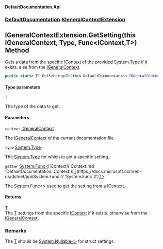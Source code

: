 #### [DefaultDocumentation.Api](index.md 'index')
### [DefaultDocumentation](index.md#DefaultDocumentation 'DefaultDocumentation').[IGeneralContextExtension](IGeneralContextExtension.md 'DefaultDocumentation.IGeneralContextExtension')

## IGeneralContextExtension.GetSetting<T>(this IGeneralContext, Type, Func<IContext,T>) Method

Gets a data from the specific [IContext](IContext.md 'DefaultDocumentation.IContext') of the provided [System.Type](https_//docs.microsoft.com/en-us/dotnet/api/System.Type 'System.Type') if it exists, else from the [IGeneralContext](IGeneralContext.md 'DefaultDocumentation.IGeneralContext').

```csharp
public static T? GetSetting<T>(this DefaultDocumentation.IGeneralContext context, System.Type type, System.Func<DefaultDocumentation.IContext,T?> getter);
```
#### Type parameters

<a name='DefaultDocumentation.IGeneralContextExtension.GetSetting_T_(thisDefaultDocumentation.IGeneralContext,System.Type,System.Func_DefaultDocumentation.IContext,T_).T'></a>

`T`

The type of the data to get.
#### Parameters

<a name='DefaultDocumentation.IGeneralContextExtension.GetSetting_T_(thisDefaultDocumentation.IGeneralContext,System.Type,System.Func_DefaultDocumentation.IContext,T_).context'></a>

`context` [IGeneralContext](IGeneralContext.md 'DefaultDocumentation.IGeneralContext')

The [IGeneralContext](IGeneralContext.md 'DefaultDocumentation.IGeneralContext') of the current documentation file.

<a name='DefaultDocumentation.IGeneralContextExtension.GetSetting_T_(thisDefaultDocumentation.IGeneralContext,System.Type,System.Func_DefaultDocumentation.IContext,T_).type'></a>

`type` [System.Type](https_//docs.microsoft.com/en-us/dotnet/api/System.Type 'System.Type')

The [System.Type](https_//docs.microsoft.com/en-us/dotnet/api/System.Type 'System.Type') for which to get a specific setting.

<a name='DefaultDocumentation.IGeneralContextExtension.GetSetting_T_(thisDefaultDocumentation.IGeneralContext,System.Type,System.Func_DefaultDocumentation.IContext,T_).getter'></a>

`getter` [System.Func&lt;](https_//docs.microsoft.com/en-us/dotnet/api/System.Func-2 'System.Func`2')[IContext](IContext.md 'DefaultDocumentation.IContext')[,](https_//docs.microsoft.com/en-us/dotnet/api/System.Func-2 'System.Func`2')[T](IGeneralContextExtension.GetSetting_T_(thisIGeneralContext,Type,Func_IContext,T_).md#DefaultDocumentation.IGeneralContextExtension.GetSetting_T_(thisDefaultDocumentation.IGeneralContext,System.Type,System.Func_DefaultDocumentation.IContext,T_).T 'DefaultDocumentation.IGeneralContextExtension.GetSetting<T>(this DefaultDocumentation.IGeneralContext, System.Type, System.Func<DefaultDocumentation.IContext,T>).T')[&gt;](https_//docs.microsoft.com/en-us/dotnet/api/System.Func-2 'System.Func`2')

The [System.Func&lt;&gt;](https_//docs.microsoft.com/en-us/dotnet/api/System.Func-2 'System.Func`2') used to get the setting from a [IContext](IContext.md 'DefaultDocumentation.IContext').

#### Returns
[T](IGeneralContextExtension.GetSetting_T_(thisIGeneralContext,Type,Func_IContext,T_).md#DefaultDocumentation.IGeneralContextExtension.GetSetting_T_(thisDefaultDocumentation.IGeneralContext,System.Type,System.Func_DefaultDocumentation.IContext,T_).T 'DefaultDocumentation.IGeneralContextExtension.GetSetting<T>(this DefaultDocumentation.IGeneralContext, System.Type, System.Func<DefaultDocumentation.IContext,T>).T')  
The [T](IGeneralContextExtension.GetSetting_T_(thisIGeneralContext,Type,Func_IContext,T_).md#DefaultDocumentation.IGeneralContextExtension.GetSetting_T_(thisDefaultDocumentation.IGeneralContext,System.Type,System.Func_DefaultDocumentation.IContext,T_).T 'DefaultDocumentation.IGeneralContextExtension.GetSetting<T>(this DefaultDocumentation.IGeneralContext, System.Type, System.Func<DefaultDocumentation.IContext,T>).T') settings from the specific [IContext](IContext.md 'DefaultDocumentation.IContext') if it exists, otherwise from the [IGeneralContext](IGeneralContext.md 'DefaultDocumentation.IGeneralContext').

### Remarks
The [T](IGeneralContextExtension.GetSetting_T_(thisIGeneralContext,Type,Func_IContext,T_).md#DefaultDocumentation.IGeneralContextExtension.GetSetting_T_(thisDefaultDocumentation.IGeneralContext,System.Type,System.Func_DefaultDocumentation.IContext,T_).T 'DefaultDocumentation.IGeneralContextExtension.GetSetting<T>(this DefaultDocumentation.IGeneralContext, System.Type, System.Func<DefaultDocumentation.IContext,T>).T') should be [System.Nullable&lt;&gt;](https_//docs.microsoft.com/en-us/dotnet/api/System.Nullable-1 'System.Nullable`1') for struct settings.